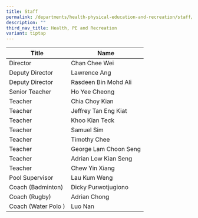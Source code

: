 ```yaml
---
title: Staff
permalink: /departments/health-physical-education-and-recreation/staff/
description: ""
third_nav_title: Health, PE and Recreation
variant: tiptap
---
```

| Title               | Name                  |
|---------------------|-----------------------|
| Director            | Chan Chee Wei         |
| Deputy Director            | Lawrence Ang          |
| Deputy Director     | Rasdeen Bin Mohd Ali  |
| Senior Teacher      | Ho Yee Cheong         |
| Teacher             | Chia Choy Kian        |
| Teacher             | Jeffrey Tan Eng Kiat  |
| Teacher             | Khoo Kian Teck        |
| Teacher             | Samuel Sim            |
| Teacher             | Timothy Chee          |
| Teacher             | George Lam Choon Seng |
| Teacher             | Adrian Low Kian Seng  |
| Teacher             | Chew Yin Xiang   |
| Pool Supervisor     | Lau Kum Weng          |
| Coach (Badminton)   | Dicky Purwotjugiono   |
| Coach (Rugby)       | Adrian Chong          |
| Coach (Water Polo ) | Luo Nan               |